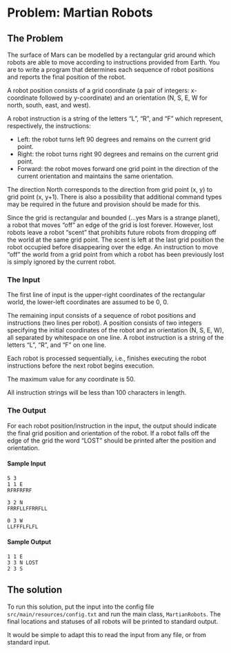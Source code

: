 # Problem: Martian Robots

## The Problem

The surface of Mars can be modelled by a rectangular grid around which robots are able to  move according to instructions provided from Earth. You are to write a program that  determines each sequence of robot positions and reports the final position of the robot.

A robot position consists of a grid coordinate (a pair of integers: x-coordinate followed by  y-coordinate) and an orientation (N, S, E, W for north, south, east, and west).

A robot instruction is a string of the letters “L”, “R”, and “F” which represent, respectively, the  instructions:

* Left: the robot turns left 90 degrees and remains on the current grid point.
* Right: the robot turns right 90 degrees and remains on the current grid point.
* Forward: the robot moves forward one grid point in the direction of the current
orientation and maintains the same orientation.

The direction North corresponds to the direction from grid point (x, y) to grid point (x, y+1).  There is also a possibility that additional command types may be required in the future and provision should be made for this.

Since the grid is rectangular and bounded (...yes Mars is a strange planet), a robot that moves  “off” an edge of the grid is lost forever. However, lost robots leave a robot “scent” that prohibits future robots from dropping off the world at the same grid point. The scent is left at  the last grid position the robot occupied before disappearing over the edge. An instruction to  move “off” the world from a grid point from which a robot has been previously lost is simply
ignored by the current robot.

### The Input

The first line of input is the upper-right coordinates of the rectangular world, the lower-left  coordinates are assumed to be 0, 0.

The remaining input consists of a sequence of robot positions and instructions (two lines per  robot). A position consists of two integers specifying the initial coordinates of the robot and an  orientation (N, S, E, W), all separated by whitespace on one line. A robot instruction is a string of the letters “L”, “R”, and “F” on one line.

Each robot is processed sequentially, i.e., finishes executing the robot instructions before the  next robot begins execution.

The maximum value for any coordinate is 50.

All instruction strings will be less than 100 characters in length.

### The Output

For each robot position/instruction in the input, the output should indicate the final grid  position and orientation of the robot. If a robot falls off the edge of the grid the word “LOST”  should be printed after the position and orientation.

#### Sample Input

```
5 3
1 1 E
RFRFRFRF

3 2 N
FRRFLLFFRRFLL

0 3 W
LLFFFLFLFL
```

#### Sample Output

```
1 1 E
3 3 N LOST
2 3 S
```

## The solution

To run this solution, put the input into the config file `src/main/resources/config.txt` and run the main class, `MartianRobots`. The final locations and statuses of all robots will be printed to standard output.

It would be simple to adapt this to read the input from any file, or from standard input.
